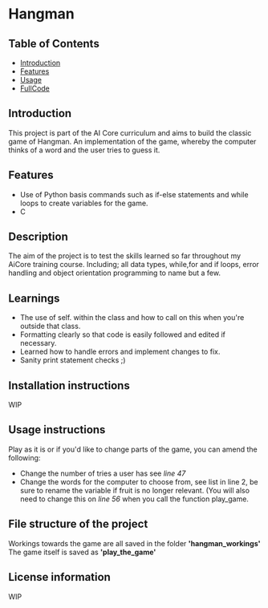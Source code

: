 # Hangman

## Table of Contents
- [Introduction](#introduction)
- [Features](#features)
- [Usage](#usage)
- [FullCode](#FullCode)
   
## Introduction

This project is part of the AI Core curriculum and aims to build the classic game of Hangman. An implementation of the game, whereby the computer thinks of a word and the user tries to guess it.


## Features
- Use of Python basis commands such as if-else statements and while loops to create variables for the game.
- C


## **Description**
The aim of the project is to test the skills learned so far throughout my AiCore training course. Including; all data types, while,for and if loops, error handling and object orientation programming to name but a few. 

## **Learnings**
- The use of self. within the class and how to call on this when you're outside that class.
- Formatting clearly so that code is easily followed and edited if necessary.
- Learned how to handle errors and implement changes to fix.
- Sanity print statement checks ;)

## Installation instructions
WIP

## **Usage instructions**
Play as it is or if you'd like to change parts of the game, you can amend the following: 
- Change the number of tries a user has see *line 47*
- Change the words for the computer to choose from, see list in line 2, be sure to rename the variable if fruit is no longer relevant. (You will also need to change this on *line 56* when you call the function play_game. 


## **File structure of the project**
Workings towards the game are all saved in the folder **'hangman_workings'**
The game itself is saved as **'play_the_game'**

## License information
WIP
